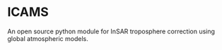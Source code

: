 # ICAMS 
An open source python module for InSAR troposphere correction using global atmospheric models.
